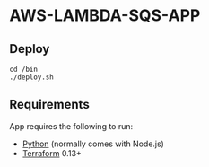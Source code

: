 AWS-LAMBDA-SQS-APP
==========


Deploy
------------
```console
cd /bin
./deploy.sh
```
Requirements
------------

App requires the following to run:

  * [Python][Python] (normally comes with Node.js)
  * [Terraform][Terraform] 0.13+


[Python]: https://www.python.org/downloads/release/python-380/
[Terraform]: https://www.terraform.io/downloads.html
